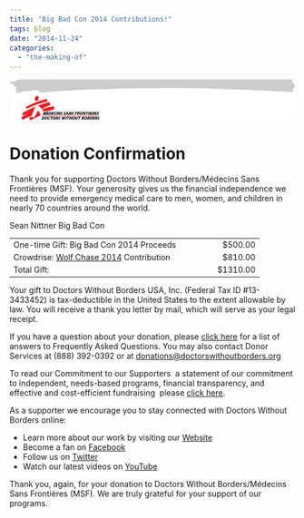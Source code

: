 ```yaml
---
title: "Big Bad Con 2014 Contributions!"
tags: blog
date: "2014-11-24"
categories: 
  - "the-making-of"
---
```


[![header_email](images/header_email.png)](http://www.bigbadcon.com/wp-content/uploads/2014/11/header_email.png)

# Donation Confirmation

Thank you for supporting Doctors Without Borders/Médecins Sans Frontières (MSF). Your generosity gives us the financial independence we need to provide emergency medical care to men, women, and children in nearly 70 countries around the world.

Sean Nittner Big Bad Con

<table border="0" width="626" cellspacing="0" cellpadding="0"><tbody><tr><td>One-time Gift: Big Bad Con 2014 Proceeds</td><td align="right" width="126">$500.00</td></tr><tr><td>Crowdrise: <a href="https://www.crowdrise.com/wolfchase2014/" target="_blank">Wolf Chase 2014</a> Contribution</td><td align="right">$810.00</td></tr><tr><td>Total&nbsp;Gift:</td><td align="right">$1310.00</td></tr></tbody></table>

Your gift to Doctors Without Borders USA, Inc. (Federal Tax ID #13-3433452) is tax-deductible in the United States to the extent allowable by law. You will receive a thank you letter by mail, which will serve as your legal receipt.

If you have a question about your donation, please [click here](http://www.doctorswithoutborders.org/about-us/faq) for a list of answers to Frequently Asked Questions. You may also contact Donor Services at (888) 392-0392 or at [donations@doctorswithoutborders.org](mailto:donations@doctorswithoutborders.org)

To read our Commitment to our Supporters ­ a statement of our commitment to independent, needs-based programs, financial transparency, and effective and cost-efficient fundraising ­ please [click here](http://www.doctorswithoutborders.org/support-us/commitment-to-our-supporters).

As a supporter we encourage you to stay connected with Doctors Without Borders online:

- Learn more about our work by visiting our [Website](http://www.doctorswithoutborders.org/)
- Become a fan on [Facebook](http://www.facebook.com/msf.english)
- Follow us on [Twitter](http://www.twitter.com/msf_usa)
- Watch our latest videos on [YouTube](http://www.youtube.com/msf)

Thank you, again, for your donation to Doctors Without Borders/Médecins Sans Frontières (MSF). We are truly grateful for your support of our programs.

